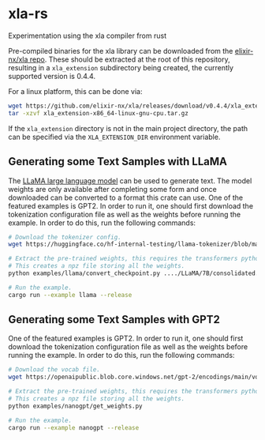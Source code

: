 # xla-rs
Experimentation using the xla compiler from rust

Pre-compiled binaries for the xla library can be downloaded from the
[elixir-nx/xla repo](https://github.com/elixir-nx/xla/releases/tag/v0.4.4).
These should be extracted at the root of this repository, resulting
in a `xla_extension` subdirectory being created, the currently supported version
is 0.4.4.

For a linux platform, this can be done via:
```bash
wget https://github.com/elixir-nx/xla/releases/download/v0.4.4/xla_extension-x86_64-linux-gnu-cpu.tar.gz
tar -xzvf xla_extension-x86_64-linux-gnu-cpu.tar.gz
```

If the `xla_extension` directory is not in the main project directory, the path
can be specified via the `XLA_EXTENSION_DIR` environment variable.

## Generating some Text Samples with LLaMA

The [LLaMA large language model](https://github.com/facebookresearch/llama) can
be used to generate text. The model weights are only available after completing
some form and once downloaded can be converted to a format this crate can use.
One of the featured examples is GPT2. In order to run it, one should first
download the tokenization configuration file as well as the weights before
running the example. In order to do this, run the following commands:

```bash
# Download the tokenizer config.
wget https://huggingface.co/hf-internal-testing/llama-tokenizer/blob/main/tokenizer.json -O llama-tokenizer.json

# Extract the pre-trained weights, this requires the transformers python library to be installed.
# This creates a npz file storing all the weights.
python examples/llama/convert_checkpoint.py ..../LLaMA/7B/consolidated.00.pth

# Run the example.
cargo run --example llama --release
```

## Generating some Text Samples with GPT2 

One of the featured examples is GPT2. In order to run it, one should first
download the tokenization configuration file as well as the weights before
running the example. In order to do this, run the following commands:

```bash
# Download the vocab file.
wget https://openaipublic.blob.core.windows.net/gpt-2/encodings/main/vocab.bpe

# Extract the pre-trained weights, this requires the transformers python library to be installed.
# This creates a npz file storing all the weights.
python examples/nanogpt/get_weights.py

# Run the example.
cargo run --example nanogpt --release
```
